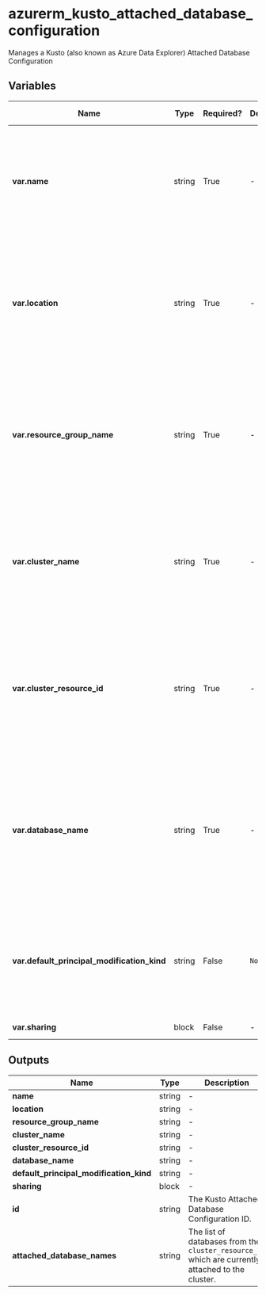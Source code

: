 # azurerm_kusto_attached_database_configuration

Manages a Kusto (also known as Azure Data Explorer) Attached Database Configuration

## Variables

| Name | Type | Required? | Default  | possible values | Description |
| ---- | ---- | --------- | -------- | ----------- | ----------- |
| **var.name** | string | True | -  |  -  | The name of the Kusto Attached Database Configuration to create. Changing this forces a new resource to be created. | 
| **var.location** | string | True | -  |  -  | Specifies the location of the Kusto Cluster for which the configuration will be created. Changing this forces a new resource to be created. | 
| **var.resource_group_name** | string | True | -  |  -  | Specifies the resource group of the Kusto Cluster for which the configuration will be created. Changing this forces a new resource to be created. | 
| **var.cluster_name** | string | True | -  |  -  | Specifies the name of the Kusto Cluster for which the configuration will be created. Changing this forces a new resource to be created. | 
| **var.cluster_resource_id** | string | True | -  |  -  | The resource id of the cluster where the databases you would like to attach reside. Changing this forces a new resource to be created. | 
| **var.database_name** | string | True | -  |  -  | The name of the database which you would like to attach, use * if you want to follow all current and future databases. Changing this forces a new resource to be created. | 
| **var.default_principal_modification_kind** | string | False | `None`  |  `None`, `Replace`, `Union`  | The default principals modification kind. Valid values are: `None` (default), `Replace` and `Union`. Defaults to `None`. | 
| **var.sharing** | block | False | -  |  -  | A `sharing` block. | 



## Outputs

| Name | Type | Description |
| ---- | ---- | --------- | 
| **name** | string  | - | 
| **location** | string  | - | 
| **resource_group_name** | string  | - | 
| **cluster_name** | string  | - | 
| **cluster_resource_id** | string  | - | 
| **database_name** | string  | - | 
| **default_principal_modification_kind** | string  | - | 
| **sharing** | block  | - | 
| **id** | string  | The Kusto Attached Database Configuration ID. | 
| **attached_database_names** | string  | The list of databases from the `cluster_resource_id` which are currently attached to the cluster. | 